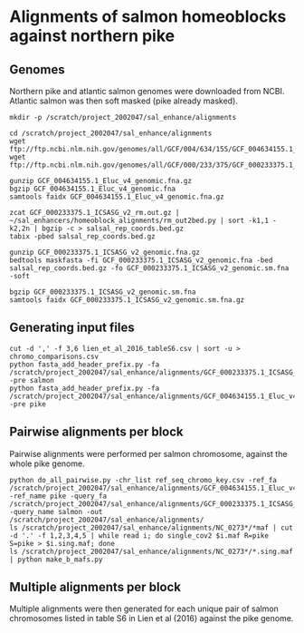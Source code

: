 # Alignments of salmon homeoblocks against northern pike

## Genomes

Northern pike and atlantic salmon genomes were downloaded from NCBI. Atlantic salmon was then soft masked (pike already masked).

```shell script
mkdir -p /scratch/project_2002047/sal_enhance/alignments

cd /scratch/project_2002047/sal_enhance/alignments
wget ftp://ftp.ncbi.nlm.nih.gov/genomes/all/GCF/004/634/155/GCF_004634155.1_Eluc_v4/GCF_004634155.1_Eluc_v4_genomic.fna.gz
wget ftp://ftp.ncbi.nlm.nih.gov/genomes/all/GCF/000/233/375/GCF_000233375.1_ICSASG_v2/GCF_000233375.1_ICSASG_v2_genomic.fna.gz

gunzip GCF_004634155.1_Eluc_v4_genomic.fna.gz 
bgzip GCF_004634155.1_Eluc_v4_genomic.fna
samtools faidx GCF_004634155.1_Eluc_v4_genomic.fna.gz

zcat GCF_000233375.1_ICSASG_v2_rm.out.gz | ~/sal_enhancers/homeoblock_alignments/rm_out2bed.py | sort -k1,1 -k2,2n | bgzip -c > salsal_rep_coords.bed.gz
tabix -pbed salsal_rep_coords.bed.gz

gunzip GCF_000233375.1_ICSASG_v2_genomic.fna.gz
bedtools maskfasta -fi GCF_000233375.1_ICSASG_v2_genomic.fna -bed salsal_rep_coords.bed.gz -fo GCF_000233375.1_ICSASG_v2_genomic.sm.fna -soft

bgzip GCF_000233375.1_ICSASG_v2_genomic.sm.fna
samtools faidx GCF_000233375.1_ICSASG_v2_genomic.sm.fna.gz 
```

## Generating input files

```shell script
cut -d ',' -f 3,6 lien_et_al_2016_tableS6.csv | sort -u > chromo_comparisons.csv
python fasta_add_header_prefix.py -fa /scratch/project_2002047/sal_enhance/alignments/GCF_000233375.1_ICSASG_v2_genomic.sm.fna.gz -pre salmon
python fasta_add_header_prefix.py -fa /scratch/project_2002047/sal_enhance/alignments/GCF_004634155.1_Eluc_v4_genomic.fna.gz -pre pike
```

## Pairwise alignments per block

Pairwise alignments were performed per salmon chromosome, against the whole pike genome.

```shell script
python do_all_pairwise.py -chr_list ref_seq_chromo_key.csv -ref_fa /scratch/project_2002047/sal_enhance/alignments/GCF_004634155.1_Eluc_v4_genomic.rename.fa -ref_name pike -query_fa /scratch/project_2002047/sal_enhance/alignments/GCF_000233375.1_ICSASG_v2_genomic.sm.rename.fa -query_name salmon -out /scratch/project_2002047/sal_enhance/alignments/
ls /scratch/project_2002047/sal_enhance/alignments/NC_0273*/*maf | cut -d '.' -f 1,2,3,4,5 | while read i; do single_cov2 $i.maf R=pike S=pike > $i.sing.maf; done
ls /scratch/project_2002047/sal_enhance/alignments/NC_0273*/*.sing.maf | python make_b_mafs.py 
```

## Multiple alignments per block

Multiple alignments were then generated for each unique pair of salmon chromosomes listed in table S6 in Lien et al (2016) against the pike genome.



